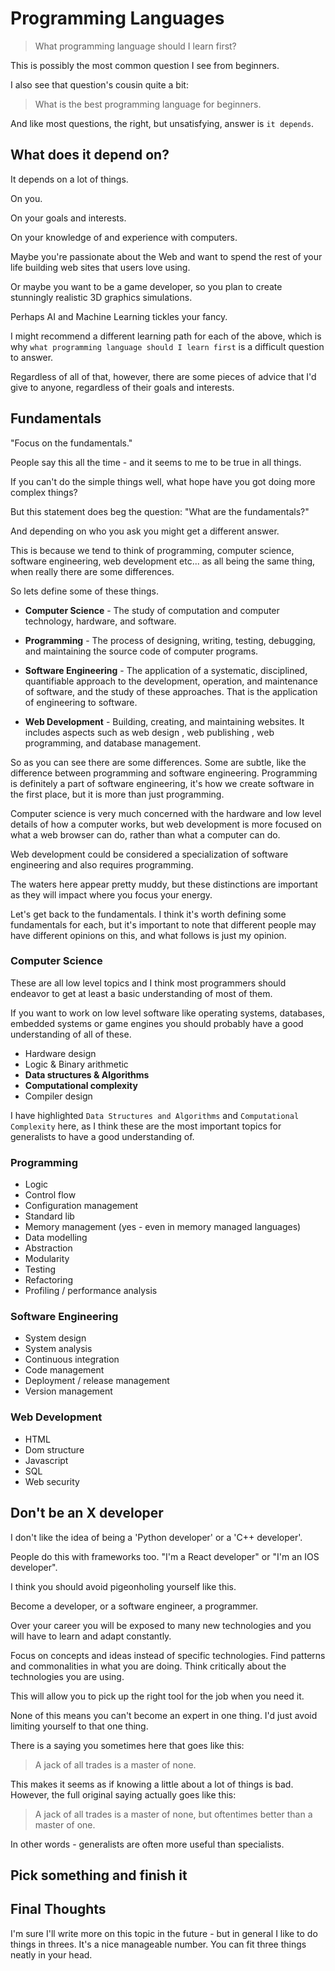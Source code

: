# Programming Languages

> What programming language should I learn first?

This is possibly the most common question I see from beginners. 

I also see that question's cousin quite a bit:

> What is the best programming language for beginners.

And like most questions, the right, but unsatisfying, answer is `it depends`.

## What does it depend on?

It depends on a lot of things.

On you.

On your goals and interests.

On your knowledge of and experience with computers.

Maybe you're passionate about the Web and want to spend the rest of your life building web sites that users love using.

Or maybe you want to be a game developer, so you plan to create stunningly realistic 3D graphics simulations. 

Perhaps AI and Machine Learning tickles your fancy. 

I might recommend a different learning path for each of the above, which is why `what programming language should I learn first` is a difficult question to answer.

Regardless of all of that, however, there are some pieces of advice that I'd give to anyone, regardless of their goals and interests.

## Fundamentals

"Focus on the fundamentals."

People say this all the time - and it seems to me to be true in all things.

If you can't do the simple things well, what hope have you got doing more complex things?

But this statement does beg the question: "What are the fundamentals?"

And depending on who you ask you might get a different answer.

This is because we tend to think of programming, computer science, software engineering, web development etc... as all being the same thing, when really there are some differences.

So lets define some of these things.

* **Computer Science** - The study of computation and computer technology, hardware, and software.

* **Programming** - The process of designing, writing, testing, debugging, and maintaining the source code of computer programs.

* **Software Engineering** - The application of a systematic, disciplined, quantifiable approach to the development, operation, and maintenance of software, and the study of these approaches. That is the application of engineering to software.

* **Web Development** - Building, creating, and maintaining websites. It includes aspects such as web design , web publishing , web programming, and database management.

So as you can see there are some differences. Some are subtle, like the difference between programming and software engineering. Programming is definitely a part of software engineering, it's how we create software in the first place, but it is more than just programming.

Computer science is very much concerned with the hardware and low level details of how a computer works, but web development is more focused on what a web browser can do, rather than what a computer can do.

Web development could be considered a specialization of software engineering and also requires programming.

The waters here appear pretty muddy, but these distinctions are important as they will impact where you focus your energy. 

Let's get back to the fundamentals. I think it's worth defining some fundamentals for each, but it's important to note that different people may have different opinions on this, and what follows is just my opinion.

### Computer Science

These are all low level topics and I think most programmers should endeavor to get at least a basic understanding of most of them. 

If you want to work on low level software like operating systems, databases, embedded systems or game engines you should probably have a good understanding of all of these.

* Hardware design
* Logic & Binary arithmetic
* **Data structures & Algorithms**
* **Computational complexity**
* Compiler design

I have highlighted `Data Structures and Algorithms` and `Computational Complexity` here, as I think these are the most important topics for generalists to have a good understanding of.

### Programming

* Logic
* Control flow
* Configuration management
* Standard lib
* Memory management (yes - even in memory managed languages)
* Data modelling
* Abstraction
* Modularity
* Testing
* Refactoring
* Profiling / performance analysis

### Software Engineering

* System design
* System analysis
* Continuous integration
* Code management
* Deployment / release management
* Version management

### Web Development

* HTML
* Dom structure
* Javascript
* SQL
* Web security

## Don't be an X developer

I don't like the idea of being a 'Python developer' or a 'C++ developer'.

People do this with frameworks too. "I'm a React developer" or "I'm an IOS developer".

I think you should avoid pigeonholing yourself like this. 

Become a developer, or a software engineer, a programmer. 

Over your career you will be exposed to many new technologies and you will have to learn and adapt constantly.

Focus on concepts and ideas instead of specific technologies. Find patterns and commonalities in what you are doing. Think critically about the technologies you are using.

This will allow you to pick up the right tool for the job when you need it.

None of this means you can't become an expert in one thing. I'd just avoid limiting yourself to that one thing.

There is a saying you sometimes here that goes like this:

>A jack of all trades is a master of none.

This makes it seems as if knowing a little about a lot of things is bad. However, the full original saying actually goes like this:

>A jack of all trades is a master of none, but oftentimes better than a master of one.

In other words - generalists are often more useful than specialists.

## Pick something and finish it



## Final Thoughts

I'm sure I'll write more on this topic in the future - but in general I like to do things in threes. It's a nice manageable number. You can fit three things neatly in your head.
